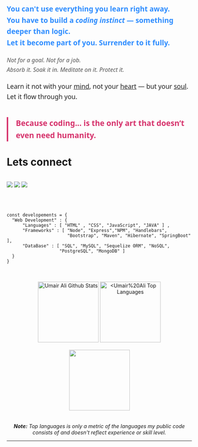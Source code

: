<div style="font-family: 'Segoe UI', Tahoma, Geneva, Verdana, sans-serif; max-width: 600px; margin: 20px auto; line-height: 1.6; color: #333;">
  <p style="font-size: 1.2rem; font-weight: 600; color: #2d8cff; margin-bottom: 1em;">
    You can't use everything you learn right away.<br>
    You have to build a <em>coding instinct</em> — something deeper than logic.<br>
    <strong>Let it become part of you. Surrender to it fully.</strong>
  </p>

  <p style="font-size: 1rem; font-style: italic; margin-bottom: 1em; color: #555;">
    Not for a goal. Not for a job.<br>
    Absorb it. Soak it in. Meditate on it. Protect it.
  </p>

  <p style="font-size: 1.1rem; font-weight: 500; margin-bottom: 1em; color: #222;">
    Learn it not with your <u>mind</u>, not your <u>heart</u> — but your <u>soul</u>.<br>
    Let it flow through you.
  </p>

  <p style="font-size: 1.3rem; font-weight: 700; color: #d6336c; margin-top: 2em; border-left: 4px solid #d6336c; padding-left: 1em;">
    Because coding... is the only art that doesn’t even need humanity.
  </p>
</div>


<h1 align="left"> Lets connect</h1>
</br>
<div align="left">   
<a href="mailto:umair.ali.geek@gmail.com" target="_blank"><img src="https://img.shields.io/badge/-Email-CC6600?style=for-the-badge&logo=gmail&logoColor=white"></a>
<a href="https://www.linkedin.com/in/umairali-se/" target="_blank"><img src="https://img.shields.io/badge/-LinkedIn-blue?style=for-the-badge&logo=linkedin&logoColor=white"></a> 
<a href="https://github.com/umairali-bit" target="_blank"><img src="https://img.shields.io/badge/GitHub-0D1117?style=for-the-badge&logo=GitHub&logoColor=white"></a>

</div>


</br>
</br>
</br>


    
    const developements = {
      "Web Development" : {
          "Languages" : [ "HTML" , "CSS", "JavaScript", "JAVA" ] ,
          "Frameworks" : [ "Node", "Express","NPM", "Handlebars",
                           "Bootstrap", "Maven", "Hibernate", "SpringBoot" ],
          "DataBase" : [ "SQL", "MySQL", "Sequelize ORM", "NoSQL", 
                        "PostgreSQL", "MongoDB" ]               
      }      
    }

<br/>
<br/>

<div>
    <div align="center">
        <a href="#"><img alt="Umair Ali Github Stats" src="https://github-readme-stats.vercel.app/api?username=umairali-bit&show_icons=true&include_all_commits=true&count_private=true&theme=react&hide_border=true&bg_color=0D1117&title_color=6A4DFF&icon_color=6A4DFF" height="165"/></a>
        <a href="#"><img alt="<Umair%20Ali Top Languages" src="https://github-readme-stats.vercel.app/api/top-langs/?username=umairali-bit&langs_count=10&layout=compact&theme=react&hide_border=true&bg_color=0D1117&title_color=6A4DFF&icon_color=6A4DFF" height="165"/></a>
    </div>
    <br>
        <div align="center">
        <a href="(https://git.io/streak-stats" title="Go to Source">
              <img height="165" src="https://github-readme-streak-stats.herokuapp.com/?user=umairali-bit&theme=Javascript-dark&date_format=M%20j%5B%2C%20Y%5D"/>
         </a>
       
</div>  

<br/>
<br/> 

<div align="center">
<i ><b>Note:</b> Top languages is only a metric of the languages my public code consists of and doesn't reflect experience or skill level.</i> 
</div>

---

<br/>
<br/>  


<br/>
<br/>
<br/>
<br/>



